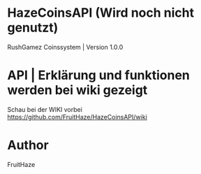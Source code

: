 # HazeCoinsAPI (Wird noch nicht genutzt)
RushGamez Coinssystem | Version 1.0.0

# API | Erklärung und funktionen werden bei wiki gezeigt
Schau bei der WIKI vorbei    
https://github.com/FruitHaze/HazeCoinsAPI/wiki

# Author
FruitHaze

